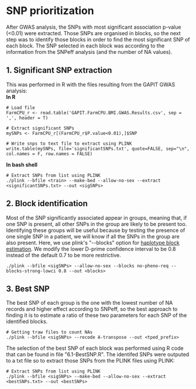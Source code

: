 # SNP prioritization

After GWAS analysis, the SNPs with most significant association p-value (<0.01) were extracted. Those SNPs are organised in blocks, so the next step was to identify those blocks in order to find the most significant SNP of each block. The SNP selected in each block was according to the information from the SNPeff analysis (and the number of NA values).



## 1. Significant SNP extraction  
This was performed in R with the files resulting from the GAPIT GWAS analysis:  
**In R**

    # Load file
    FarmCPU_r <- read.table('GAPIT.FarmCPU.BMI.GWAS.Results.csv', sep = ',', header = T)
    
    # Extract significant SNPs
    mySNPs <- FarmCPU_r[(FarmCPU_r$P.value<0.01),]$SNP

    # Write snps to text file to extract using PLINK
    write.table(mySNPs, file='significantSNPs.txt', quote=FALSE, sep="\n", col.names = F, row.names = FALSE)

**In bash shell**

    # Extract SNPs from list using PLINK
    ./plink --bfile <train> --make-bed --allow-no-sex --extract <significantSNPs.txt> --out <sigSNPs>


## 2. Block identification
Most of the SNP significantly associated appear in groups, meaning that, if one SNP is present, all other SNPs in the group are likely to be present too. Identifying these groups will be useful because by testing the presence of one single SNP in a patient, we will know if all the SNPs in the group are also present.
Here, we use plink's "--blocks" option for [haplotype block estimation](https://www.cog-genomics.org/plink/1.9/ld#blocks). We modify the lower D-prime confidence interval to be 0.8 instead of the default 0.7 to be more restrictive.

    ./plink --bfile <sigSNPs> --allow-no-sex --blocks no-pheno-req --blocks-strong-lowci 0.8 --out <blocks>
    
## 3. Best SNP
The best SNP of each group is the one with the lowest number of NA records and higher effect according to SNPeff, so the best approach to finding it is to estimate a ratio of these two parameters for each SNP of the identified blocks.

    # Getting traw files to count NAs
    ./plink --bfile <sigSNPs> --recode A-transpose --out <tped_prefix>
    
The selection of the best SNP of each block was performed using R code that can be found in file "6.1-BestSNP.R". The identifed SNPs were outputed to a txt file so to extract those SNPs from the PLINK files using PLINK:

    # Extract SNPs from list using PLINK
    ./plink --bfile <sigSNPs> --make-bed --allow-no-sex --extract <bestSNPs.txt> --out <bestSNPs>


    
